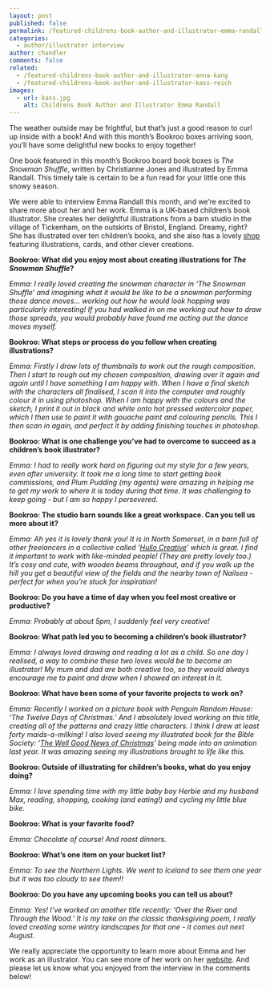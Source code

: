 ```yaml
---
layout: post
published: false
permalink: /featured-childrens-book-author-and-illustrator-emma-randall
categories:
  - author/illustrator interview
author: chandler
comments: false
related:
  - /featured-childrens-book-author-and-illustrator-anna-kang
  - /featured-childrens-book-author-and-illustrator-kass-reich
images:
  - url: kass.jpg
    alt: Childrens Book Author and Illustrator Emma Randall
---
```

The weather outside may be frightful, but that’s just a good reason to curl up inside with a book! And with this month’s Bookroo boxes arriving soon, you’ll have some delightful new books to enjoy together! 

One book featured in this month’s Bookroo board book boxes is _The Snowman Shuffle_, written by Christianne Jones and illustrated by Emma Randall. This timely tale is certain to be a fun read for your little one this snowy season. 

We were able to interview Emma Randall this month, and we’re excited to share more about her and her work. Emma is a UK-based children’s book illustrator. She creates her delightful illustrations from a barn studio in the village of Tickenham, on the outskirts of Bristol, England. Dreamy, right? She has illustrated over ten children’s books, and she also has a lovely [shop](http://www.emmarandall.co.uk/shop/) featuring illustrations, cards, and other clever creations.

**Bookroo: What did you enjoy most about creating illustrations for _The Snowman Shuffle_?**

_Emma: I really loved creating the snowman character in ‘The Snowman Shuffle’ and imagining what it would be like to be a snowman performing those dance moves… working out how he would look hopping was particularly interesting! If you had walked in on me working out how to draw those spreads, you would probably have found me acting out the dance moves myself._

**Bookroo: What steps or process do you follow when creating illustrations?**

_Emma: Firstly I draw lots of thumbnails to work out the rough composition. Then I start to rough out my chosen composition, drawing over it again and again until I have something I am happy with. When I have a final sketch with the characters all finalised, I scan it into the computer and roughly colour it in using photoshop. When I am happy with the colours and the sketch, I print it out in black and white onto hot pressed watercolor paper, which I then use to paint it with gouache paint and colouring pencils. This I then scan in again, and perfect it by adding finishing touches in photoshop._

**Bookroo: What is one challenge you’ve had to overcome to succeed as a children’s book illustrator?**

_Emma: I had to really work hard on figuring out my style for a few years, even after university. It took me a long time to start getting book commissions, and Plum Pudding (my agents) were amazing in helping me to get my work to where it is today during that time. It was challenging to keep going - but I am so happy I persevered._ 

**Bookroo: The studio barn sounds like a great workspace. Can you tell us more about it?**

_Emma: Ah yes it is lovely thank you! It is in North Somerset, in a barn full of other freelancers in a collective called ‘[Hullo Creative](https://www.hullocreative.com)’ which is great. I find it important to work with like-minded people! (They are pretty lovely too.) It’s cosy and cute, with wooden beams throughout, and if you walk up the hill you get a beautiful view of the fields and the nearby town of Nailsea - perfect for when you’re stuck for inspiration!_ 

**Bookroo: Do you have a time of day when you feel most creative or productive?**

_Emma: Probably at about 5pm, I suddenly feel very creative!_

**Bookroo: What path led you to becoming a children’s book illustrator?**

_Emma: I always loved drawing and reading a lot as a child. So one day I realised, a way to combine these two loves would be to become an illustrator! My mum and dad are both creative too, so they would always encourage me to paint and draw when I showed an interest in it._

**Bookroo: What have been some of your favorite projects to work on?**

_Emma: Recently I worked on a picture book with Penguin Random House: ‘The Twelve Days of Christmas.’ And I absolutely loved working on this title, creating all of the patterns and crazy little characters. I think I drew at least forty maids-a-milking! I also loved seeing my illustrated book for the Bible Society: ‘[The Well Good News of Christmas](https://www.youtube.com/watch?v=fgrOwFKeGWg&t=202s)’ being made into an animation last year. It was amazing seeing my illustrations brought to life like this._ 

**Bookroo: Outside of illustrating for children’s books, what do you enjoy doing?**

_Emma: I love spending time with my little baby boy Herbie and my husband Max, reading, shopping, cooking (and eating!) and cycling my little blue bike._

**Bookroo: What is your favorite food?**

_Emma: Chocolate of course! And roast dinners._ 

**Bookroo: What’s one item on your bucket list?**

_Emma: To see the Northern Lights. We went to Iceland to see them one year but it was too cloudy to see them!!_ 

**Bookroo: Do you have any upcoming books you can tell us about?**

_Emma: Yes! I’ve worked on another title recently: ‘Over the River and Through the Wood.’ It is my take on the classic thanksgiving poem, I really loved creating some wintry landscapes for that one -  it comes out next August._ 

We really appreciate the opportunity to learn more about Emma and her work as an illustrator. You can see more of her work on her [website](http://www.emmarandall.co.uk/). And please let us know what you enjoyed from the interview in the comments below!